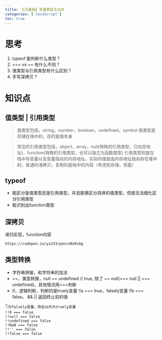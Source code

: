```yaml
---
title: 【JS基础】变量类型与比较
categories: ['JavaScript']
toc: true
---
```

# 思考
1. typeof 能判断什么类型？
2. === vs == 有什么不同？
3. 值类型与引用类型有什么区别？
4. 手写深拷贝？
   
<!--more-->

# 知识点
## 值类型 | 引用类型
> 值类型包括，string，number，boolean，undefined，symbol 值类型是存储在栈中的，存的是值本身

> 常见的引用类型包括，object，array，null(特殊的引用类型，只向空地址)，function(特殊的引用类型，也可以独立为函数类型)  引用类型则是在栈中存变量以及变量指向的内存地址，实际的值是由内存地址指向存在堆中的，普通的浅拷贝，复制的是栈中的内容（考虑到存储，性能）

## typeof

- 能区分是值类型还是引用类型，并且能够区分具体的值类型，但是无法细化区分引用类型
- 能识别出function类型

## 深拷贝
递归实现，function内容
```
https://codepen.io/yx233/pen/oNzKvbg
```

## 类型转换
- 字符串拼接，和字符串的加法
- ==，类型转换，null == undefined // true, 除了 == null(=== null || === undefined)，其他情况用===判断
- if，逻辑判断，判断的是truely变量 !!a === true，falsely变量 !!b === false。 && || 返回终止前的值
```
👇为falsely变量，除此以外为truely变量
!!0 === false
!!null === false
!!undefined === false
!!NaN === false
!!'' === false
!!false === false
```